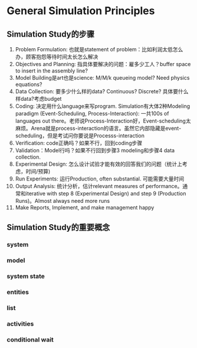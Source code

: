 <h1>General Simulation Principles</h1>
<h2>Simulation Study的步骤</h2>
<ol>
  <li>Problem Formulation: 也就是statement of problem：比如利润太低怎么办，顾客抱怨等待时间太长怎么解决</li>
  <li>Objectives and Planning: 指具体要解决的问题：雇多少工人？buffer space to insert in the assembly line?</li>
  <li>Model Building是art也是science: M/M/k queueing model? Need physics equations?</li>
  <li>Data Collection: 要多少什么样的data? Continuous? Discrete? 具体要什么样data?考虑budget</li>
  <li>Coding: 决定用什么language来写program. Simulation有大体2种Modeling paradigm (Event-Scheduling, Process-Interaction): 一共100s of languages out there。老师说Process-Interaction好，Event-scheduling太麻烦。Arena就是process-interaction的语言。虽然它内部隐藏是event-scheduling，但是考试问你要说是Processs-interaction</li>
  <li>Verification: code正确吗？如果不行，回到coding步骤</li>
  <li>Validation：Model行吗？如果不行回到步骤3 modeling和步骤4 data collection.</li>
  <li>Experimental Design: 怎么设计试验才能有效的回答我们的问题（统计上考虑，时间/预算)</li>
  <li>Run Experiments: 运行Production, often substantial. 可能需要大量时间</li>
  <li>Output Analysis: 统计分析，估计relevant measures of performance。通常和iterative with step 8 (Experimental Design) and step 9 (Production Runs)。Almost always need more runs</li>
  <li>Make Reports, Implement, and make management happy</li>

</ol>

<h2>Simulation Study的重要概念</h2>
<h3>system</h3>
<h3>model</h3>
<h3>system state</h3>
<h3>entities</h3>
<h3>list</h3>
<h3>activities</h3>
<h3>conditional wait</h3>












<h2></h2>
<h2></h2>
<h2></h2>
